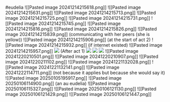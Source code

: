 #eudelia 
![[Pasted image 20241214215618.png]]
![[Pasted image 20241214215631.png]]
![[Pasted image 20241214215713.png]]
![[Pasted image 20241214215725.png]]
![[Pasted image 20241214215731.png]]
![[Pasted image 20241214215745.png]]
![[Pasted image 20241214215816.png]]
![[Pasted image 20241214215826.png]]
![[Pasted image 20241214215839.png]]
(communicating with her peers (she is yellow))
![[Pasted image 20241214215906.png]]
(at the start of act 2)
![[Pasted image 20241214215932.png]]
(if internet existed)
![[Pasted image 20241214215957.png]]
**![](https://lh7-rt.googleusercontent.com/docsz/AD_4nXeWWbQ5IJDJltlGDXgSO8L6VIMEXPizGQkhSzs7iW1O-hWQ6MBNx0BrxHG4CHnR1tQ3PLKQkQBk5PRDbdrqa69CLorjzD0Tzs-xqeWIkmEVcEU1mCv59zsv8Br7uC7quW88M5Qo?key=ArE9gjGx41F-QdnnpTPqXmu4)**
(After act 1)
**![](https://lh7-rt.googleusercontent.com/docsz/AD_4nXfUqklDE72I22pyCCS2iYYKcoowyw2i7t4pywz2-s0nx4RRYU4sbVeFiXMhHLq8J8TwRaCEBd_bZnPZGpE2dsVWc2Z5EJDhMEY7Lc3-h5wcrtpgYoI7sqgPsP5VRpHmwBsqdrNL?key=ArE9gjGx41F-QdnnpTPqXmu4)**
**![](https://lh7-rt.googleusercontent.com/docsz/AD_4nXd0OaCsR2NPKIwi2KEdmrarU1ThqOw-jDI1MJWsE6ophkz0HkhROHzzPLNaeyta5skHQNMcPacZ5ViNCo_EL6wqlvhSvjCbCRiOAXarhaPfpWw37XFNczG3LPXSs0h82GTHD1g5bw?key=ArE9gjGx41F-QdnnpTPqXmu4)**
**![](https://lh7-rt.googleusercontent.com/docsz/AD_4nXfEBd5VyPvBlE4avGDgtWj0z_r9dpZQE6rfaFjd3bLKuKpfpure7pc85w_b4GMOOneWzXyW-sIoh-jxi7jzYJInUyKOt9edfI-IuERJSdFQott3XLZtpCAfFthmlJSHpg?key=ArE9gjGx41F-QdnnpTPqXmu4)**
![[Pasted image 20241220210501.png]]
![[Pasted image 20241220210907.png]]
![[Pasted image 20241220211102.png]]
![[Pasted image 20241221132028.png]]
![[Pasted image 20241221132141.png]]
![[Pasted image 20241222114711.png]]
(not because it applies but because she would say it)
![[Pasted image 20250105195917.png]]
![[Pasted image 20250106114900.png]]
(an au eudelia)
![[Pasted image 20250106115327.png]]
![[Pasted image 20250106121130.png]]
![[Pasted image 20250106121429.png]]
![[Pasted image 20250106121447.png]]
